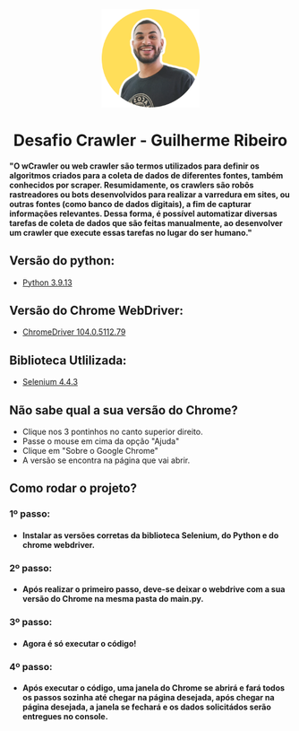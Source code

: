 <div align="center">
<img src="https://github.com/guilhermerm99/desafio-crawler/blob/main/eu.png" width="175px">
</div>
<h1 align="center">Desafio Crawler - Guilherme Ribeiro</h1>
<h4 align="left">"O wCrawler ou web crawler são termos utilizados para definir os algoritmos criados para a coleta de dados de diferentes fontes, também conhecidos por scraper. Resumidamente, os crawlers são robôs rastreadores ou bots desenvolvidos para realizar a varredura em sites, ou outras fontes (como banco de dados digitais), a fim de capturar informações relevantes. Dessa forma, é possível automatizar diversas tarefas de coleta de dados que são feitas manualmente, ao desenvolver um crawler que execute essas tarefas no lugar do ser humano."</h4>

<h3 align="left">

## Versão do python:
- [Python 3.9.13](https://www.python.org/downloads/release/python-3913/)

## Versão do Chrome WebDriver:
- [ChromeDriver 104.0.5112.79](https://chromedriver.chromium.org/downloads)
 
 ## Biblioteca Utlilizada:
- [Selenium 4.4.3](https://pypi.org/project/selenium/)
 
## Não sabe qual a sua versão do Chrome?
- Clique nos 3 pontinhos no canto superior direito.
- Passe o mouse em cima da opção "Ajuda"
- Clique em "Sobre o Google Chrome"
- A versão se encontra na página que vai abrir.
</h3>

<h2 align="left">Como rodar o projeto?</h2>

<h3 align="left">
 
 <h3>
1º passo:
  </h3>
 
  <h4>
   
  - Instalar as versões corretas da biblioteca Selenium, do Python e do chrome webdriver.</h4>
 
 <h3>
2º passo:
  </h3>
 
  <h4>
   
  - Após realizar o primeiro passo, deve-se deixar o webdrive com a sua versão do Chrome na mesma pasta do main.py.</h4>
 
 <h3>
3º passo:
  </h3>
 
  <h4>
   
  - Agora é só executar o código!</h4>
  
   <h3>
4º passo:
  </h3>
 
 <h4>
  
  - Após executar o código, uma janela do Chrome se abrirá e fará todos os passos sozinha até chegar na página desejada, após chegar na página desejada, a janela se fechará e os dados solicitádos serão entregues no console.</h4>

 
</h3>


